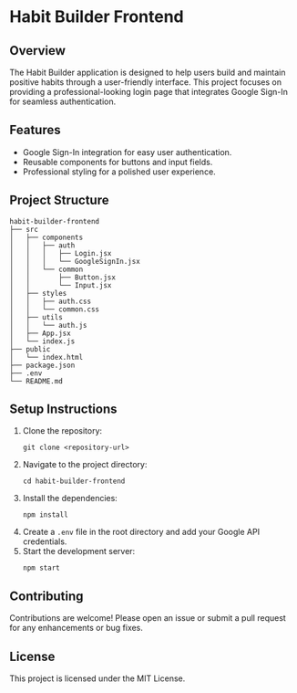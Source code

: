 # Habit Builder Frontend

## Overview
The Habit Builder application is designed to help users build and maintain positive habits through a user-friendly interface. This project focuses on providing a professional-looking login page that integrates Google Sign-In for seamless authentication.

## Features
- Google Sign-In integration for easy user authentication.
- Reusable components for buttons and input fields.
- Professional styling for a polished user experience.

## Project Structure
```
habit-builder-frontend
├── src
│   ├── components
│   │   ├── auth
│   │   │   ├── Login.jsx
│   │   │   └── GoogleSignIn.jsx
│   │   └── common
│   │       ├── Button.jsx
│   │       └── Input.jsx
│   ├── styles
│   │   ├── auth.css
│   │   └── common.css
│   ├── utils
│   │   └── auth.js
│   ├── App.jsx
│   └── index.js
├── public
│   └── index.html
├── package.json
├── .env
└── README.md
```

## Setup Instructions
1. Clone the repository:
   ```
   git clone <repository-url>
   ```
2. Navigate to the project directory:
   ```
   cd habit-builder-frontend
   ```
3. Install the dependencies:
   ```
   npm install
   ```
4. Create a `.env` file in the root directory and add your Google API credentials.
5. Start the development server:
   ```
   npm start
   ```

## Contributing
Contributions are welcome! Please open an issue or submit a pull request for any enhancements or bug fixes.

## License
This project is licensed under the MIT License.